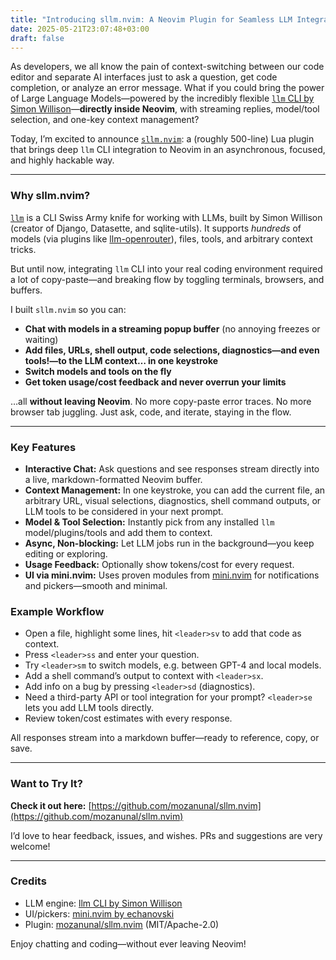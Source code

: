 ```yaml
---
title: "Introducing sllm.nvim: A Neovim Plugin for Seamless LLM Integration"
date: 2025-05-21T23:07:48+03:00
draft: false
---
```


As developers, we all know the pain of context-switching between our code editor
and separate AI interfaces just to ask a question, get code completion, or
analyze an error message. What if you could bring the power of Large Language
Models—powered by the incredibly flexible
[`llm` CLI by Simon Willison](https://llm.datasette.io/en/stable/)—**directly
inside Neovim**, with streaming replies, model/tool selection, and one-key
context management?

Today, I’m excited to announce
[`sllm.nvim`](https://github.com/mozanunal/sllm.nvim): a (roughly 500-line) Lua
plugin that brings deep `llm` CLI integration to Neovim in an asynchronous,
focused, and highly hackable way.

---

### Why sllm.nvim?

[`llm`](https://github.com/simonw/llm) is a CLI Swiss Army knife for working
with LLMs, built by Simon Willison (creator of Django, Datasette, and
sqlite-utils). It supports _hundreds_ of models (via plugins like
[llm-openrouter](https://github.com/simonw/llm-openrouter)), files, tools, and
arbitrary context tricks.

But until now, integrating `llm` CLI into your real coding environment required
a lot of copy-paste—and breaking flow by toggling terminals, browsers, and
buffers.

I built `sllm.nvim` so you can:

- **Chat with models in a streaming popup buffer** (no annoying freezes or
  waiting)
- **Add files, URLs, shell output, code selections, diagnostics—and even
  tools!—to the LLM context… in one keystroke**
- **Switch models and tools on the fly**
- **Get token usage/cost feedback and never overrun your limits**

…all **without leaving Neovim**. No more copy-paste error traces. No more
browser tab juggling. Just ask, code, and iterate, staying in the flow.

---

### Key Features

- **Interactive Chat:** Ask questions and see responses stream directly into a
  live, markdown-formatted Neovim buffer.
- **Context Management:** In one keystroke, you can add the current file, an
  arbitrary URL, visual selections, diagnostics, shell command outputs, or LLM
  tools to be considered in your next prompt.
- **Model & Tool Selection:** Instantly pick from any installed `llm`
  model/plugins/tools and add them to context.
- **Async, Non-blocking:** Let LLM jobs run in the background—you keep editing
  or exploring.
- **Usage Feedback:** Optionally show tokens/cost for every request.
- **UI via mini.nvim:** Uses proven modules from
  [mini.nvim](https://github.com/echasnovski/mini.nvim) for notifications and
  pickers—smooth and minimal.

### Example Workflow

- Open a file, highlight some lines, hit `<leader>sv` to add that code as
  context.
- Press `<leader>ss` and enter your question.
- Try `<leader>sm` to switch models, e.g. between GPT-4 and local models.
- Add a shell command’s output to context with `<leader>sx`.
- Add info on a bug by pressing `<leader>sd` (diagnostics).
- Need a third-party API or tool integration for your prompt? `<leader>se` lets
  you add LLM tools directly.
- Review token/cost estimates with every response.

All responses stream into a markdown buffer—ready to reference, copy, or save.

---

### Want to Try It?

**Check it out here:**
[https://github.com/mozanunal/sllm.nvim](https://github.com/mozanunal/sllm.nvim)

I’d love to hear feedback, issues, and wishes. PRs and suggestions are very
welcome!

---

### Credits

- LLM engine: [llm CLI by Simon Willison](https://github.com/simonw/llm)
- UI/pickers:
  [mini.nvim by echanovski](https://github.com/echasnovski/mini.nvim)
- Plugin: [mozanunal/sllm.nvim](https://github.com/mozanunal/sllm.nvim)
  (MIT/Apache-2.0)

Enjoy chatting and coding—without ever leaving Neovim!
